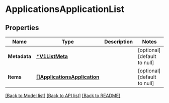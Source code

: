 # ApplicationsApplicationList

## Properties
Name | Type | Description | Notes
------------ | ------------- | ------------- | -------------
**Metadata** | [***V1ListMeta**](v1ListMeta.md) |  | [optional] [default to null]
**Items** | [**[]ApplicationsApplication**](applicationsApplication.md) |  | [optional] [default to null]

[[Back to Model list]](../README.md#documentation-for-models) [[Back to API list]](../README.md#documentation-for-api-endpoints) [[Back to README]](../README.md)

